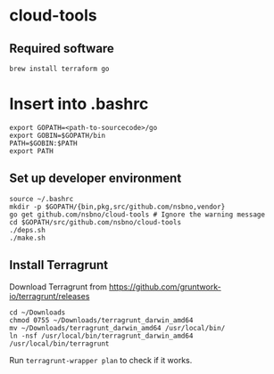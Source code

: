 # cloud-tools

## Required software

```
brew install terraform go
```

# Insert into .bashrc
```
export GOPATH=<path-to-sourcecode>/go
export GOBIN=$GOPATH/bin
PATH=$GOBIN:$PATH
export PATH
```

## Set up developer environment

```
source ~/.bashrc
mkdir -p $GOPATH/{bin,pkg,src/github.com/nsbno,vendor}
go get github.com/nsbno/cloud-tools # Ignore the warning message
cd $GOPATH/src/github.com/nsbno/cloud-tools
./deps.sh
./make.sh
```

## Install Terragrunt

Download Terragrunt from https://github.com/gruntwork-io/terragrunt/releases

```
cd ~/Downloads
chmod 0755 ~/Downloads/terragrunt_darwin_amd64
mv ~/Downloads/terragrunt_darwin_amd64 /usr/local/bin/
ln -nsf /usr/local/bin/terragrunt_darwin_amd64 /usr/local/bin/terragrunt
```
Run `terragrunt-wrapper plan` to check if it works.
